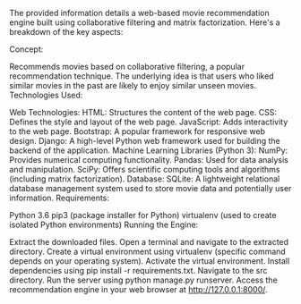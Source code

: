 The provided information details a web-based movie recommendation engine built using collaborative filtering and matrix factorization. Here's a breakdown of the key aspects:

Concept:

Recommends movies based on collaborative filtering, a popular recommendation technique.
The underlying idea is that users who liked similar movies in the past are likely to enjoy similar unseen movies.
Technologies Used:

Web Technologies:
HTML: Structures the content of the web page.
CSS: Defines the style and layout of the web page.
JavaScript: Adds interactivity to the web page.
Bootstrap: A popular framework for responsive web design.
Django: A high-level Python web framework used for building the backend of the application.
Machine Learning Libraries (Python 3):
NumPy: Provides numerical computing functionality.
Pandas: Used for data analysis and manipulation.
SciPy: Offers scientific computing tools and algorithms (including matrix factorization).
Database:
SQLite: A lightweight relational database management system used to store movie data and potentially user information.
Requirements:

Python 3.6
pip3 (package installer for Python)
virtualenv (used to create isolated Python environments)
Running the Engine:

Extract the downloaded files.
Open a terminal and navigate to the extracted directory.
Create a virtual environment using virtualenv (specific command depends on your operating system).
Activate the virtual environment.
Install dependencies using pip install -r requirements.txt.
Navigate to the src directory.
Run the server using python manage.py runserver.
Access the recommendation engine in your web browser at http://127.0.0.1:8000/.